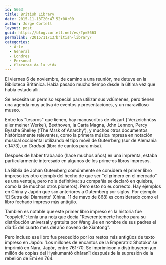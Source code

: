 ```yaml
---
id: 5663
title: British Library
date: 2015-11-13T20:47:52+00:00
author: Jorge Cortell
layout: post
guid: https://blog.cortell.net/es/?p=5663
permalink: /2015/11/13/british-library/
categories:
  - Arte
  - General
  - Londres
  - Personal
  - Placeres de la vida
---
```


  
El viernes 6 de noviembre, de camino a una reunión, me detuve en la Biblioteca Británica. Había pasado mucho tiempo desde la última vez que había estado allí.

Se necesita un permiso especial para utilizar sus volúmenes, pero tienen una agenda muy activa de eventos y presentaciones, y un maravilloso museo.

Entre los "tesoros" que tienen, hay manuscritos de Mozart (‘Verzeichnüss aller meiner Werke‘), Beethoven, la Carta Magna, John Lennon, Percy Bysshe Shelley (‘The Mask of Anarchy‘), y muchos otros documentos históricamente relevantes, como la primera música impresa en notación musical occidental utilizando el tipo móvil de Gutemberg (sur de Alemania c.1473), un _Gradual_ (libro de cantos para misa).

Después de haber trabajado (hace muchos años) en una imprenta, estaba particularmente interesado en algunos de los primeros libros impresos.

La Biblia de Johan Gutemberg comúnmente se considera el primer libro impreso (es otro ejemplo del hecho de que ser "el primero en el mercado" es una ventaja, pero no la definitiva: su compañía se declaró en quiebra, como la de muchos otros pioneros). Pero esto no es correcto. Hay ejemplos en China y Japón que son anteriores a Gutemberg por siglos. Por ejemplo ‘El Sutra del Diamante‘ (China, 11 de mayo de 868) es considerado como el libro fechado impreso más antigüo.

También es notable que este primer libro impreso en la historia fue "copyleft": tenía una nota que decía "Reverentemente hecho para su distribución universal y gratuita por Wang Jie en nombre de sus padres el día 15 del cuarto mes del año noveno de Xiantong".

Pero incluso ese libro fue precedido por los restos más antigüos de texto impreso en Japón: ‘Los millones de encantos de la Emperatriz Shotoku‘ se imprimió en Nara, Japón, entre 761-70. Se imprimieron y distribuyeron ¡un millón de copias del Hyakumantō dhāranī! después de la supresión de la rebelión de Emi en 764.
